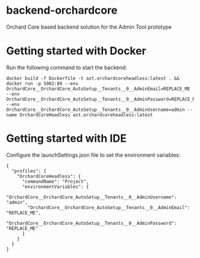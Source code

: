 # backend-orchardcore
Orchard Core based backend solution for the Admin Tool prototype

# Getting started with Docker
Run the following command to start the backend:
```
docker build -f Dockerfile -t ast.orchardcoreheadless:latest . && docker run -p 5002:80 --env OrchardCore__OrchardCore_AutoSetup__Tenants__0__AdminEmail=REPLACE_ME --env OrchardCore__OrchardCore_AutoSetup__Tenants__0__AdminPassword=REPLACE_ME --env OrchardCore__OrchardCore_AutoSetup__Tenants__0__AdminUsername=admin --name OrchardCoreHeadless ast.orchardcoreheadless:latest 
```

# Getting started with IDE
Configure the launchSettings.json file to set the environment variables:
```
{
  "profiles": {
    "OrchardCoreHeadless": {
      "commandName": "Project",
      "environmentVariables": {
        "OrchardCore__OrchardCore_AutoSetup__Tenants__0__AdminUsername": "admin",
        "OrchardCore__OrchardCore_AutoSetup__Tenants__0__AdminEmail": "REPLACE_ME",
        "OrchardCore__OrchardCore_AutoSetup__Tenants__0__AdminPassword": "REPLACE_ME"
      }
    }
  }
}
```